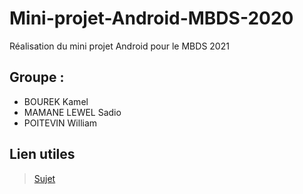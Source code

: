 # Mini-projet-Android-MBDS-2020

Réalisation du mini projet Android pour le MBDS 2021

## Groupe :

- BOUREK Kamel
- MAMANE LEWEL Sadio
- POITEVIN William

## Lien utiles
>[Sujet](https://github.com/eamosse/android-mbds-2020/blob/main/mini_projet.md)